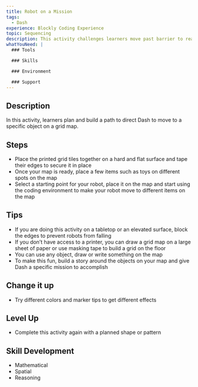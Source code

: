 ```yaml
---
title: Robot on a Mission
tags:
  - Dash
experience: Blockly Coding Experience
topic: Sequencing
description: This activity challenges learners move past barrier to reach the moon.
whatYouNeed: |
  ### Tools

  ### Skills

  ### Environment

  ### Support
---
```

## Description

In this activity, learners plan and build a path to direct Dash to move to a specific object on a grid map.

## Steps

* Place the printed grid tiles together on a hard and flat surface and tape their edges to secure it in place
* Once your map is ready, place a few items such as toys on different spots on the map
* Select a starting point for your robot, place it on the map and start using the coding environment to make your robot move to different items on the map

## Tips

* If you are doing this activity on a tabletop or an elevated surface, block the edges to prevent robots from falling
* If you don’t have access to a printer, you can draw a grid map on a large sheet of paper or use masking tape to build a grid on the floor
* You can use any object, draw or write something on the map
* To make this fun, build a story around the objects on your map and give Dash a specific mission to accomplish

## Change it up

* Try different colors and marker tips to get different effects

## Level Up 

* Complete this activity again with a planned shape or pattern

## Skill Development

* Mathematical
* Spatial
* Reasoning
